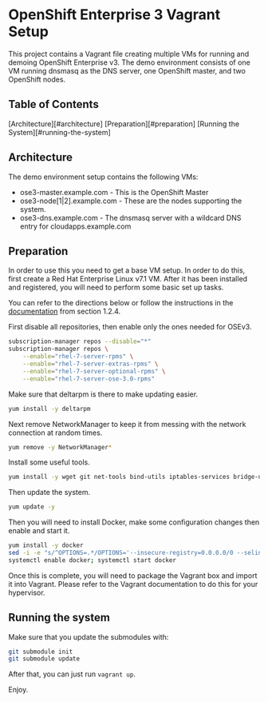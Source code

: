 # OpenShift Enterprise 3 Vagrant Setup

This project contains a Vagrant file creating multiple VMs for running and demoing OpenShift Enterprise v3.
The demo environment consists of one VM running dnsmasq as the DNS server, one OpenShift master, and two OpenShift
nodes.

## Table of Contents

[Architecture][#architecture]
[Preparation][#preparation]
[Running the System][#running-the-system]

## Architecture

The demo environment setup contains the following VMs:
- ose3-master.example.com - This is the OpenShift Master
- ose3-node[1|2].example.com - These are the nodes supporting the system.
- ose3-dns.example.com - The dnsmasq server with a wildcard DNS entry for cloudapps.example.com

## Preparation

In order to use this you need to get a base VM setup. In order to do this, first create a Red Hat Enterprise Linux v7.1
VM. After it has been installed and registered, you will need to perform some basic set up tasks.

You can refer to the directions below or follow the instructions in the
[documentation](https://access.redhat.com/beta/documentation/en/openshift-enterprise-30-administrator-guide/chapter-1-installation)
from section 1.2.4.

First disable all repositories, then enable only the ones needed for OSEv3.
```bash
subscription-manager repos --disable="*"
subscription-manager repos \
    --enable="rhel-7-server-rpms" \
    --enable="rhel-7-server-extras-rpms" \
    --enable="rhel-7-server-optional-rpms" \
    --enable="rhel-7-server-ose-3.0-rpms"
```

Make sure that deltarpm is there to make updating easier.
```bash
yum install -y deltarpm
```

Next remove NetworkManager to keep it from messing with the network connection at random times.
```bash
yum remove -y NetworkManager*
```

Install some useful tools.
```bash
yum install -y wget git net-tools bind-utils iptables-services bridge-utils
```

Then update the system.
```bash
yum update -y
```

Then you will need to install Docker, make some configuration changes then enable and start it.
```bash
yum install -y docker
sed -i -e "s/^OPTIONS=.*/OPTIONS='--insecure-registry=0.0.0.0/0 --selinux-enabled=true'"
systemctl enable docker; systemctl start docker
```

Once this is complete, you will need to package the Vagrant box and import it into Vagrant. Please refer to the Vagrant
documentation to do this for your hypervisor.

## Running the system

Make sure that you update the submodules with:
```bash
git submodule init
git submodule update
```

After that, you can just run `vagrant up`.

Enjoy.
